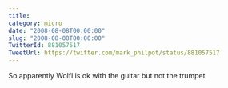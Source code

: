 ```yaml
---
title: 
category: micro
date: "2008-08-08T00:00:00"
slug: "2008-08-08T00:00:00"
TwitterId: 881057517
TweetUrl: https://twitter.com/mark_philpot/status/881057517
---
```


So apparently Wolfi is ok with the guitar but not the trumpet
